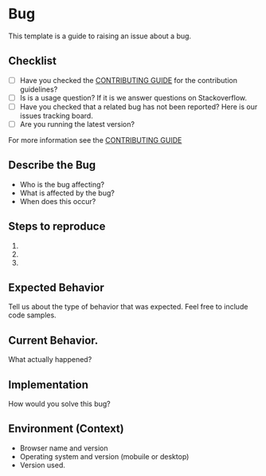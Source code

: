 # Bug

This template is a guide to raising an issue about a bug.

## Checklist

- [ ] Have you checked the [CONTRIBUTING GUIDE](../../CONTRIBUTING.md) for the contribution guidelines?
- [ ] Is is a usage question? If it is we answer questions on Stackoverflow.
- [ ] Have you checked that a related bug has not been reported? Here is our issues tracking board.
- [ ] Are you running the latest version?

For more information see the [CONTRIBUTING GUIDE](../../CONTRIBUTING.md)

## Describe the Bug

- Who is the bug affecting?
- What is affected by the bug?
- When does this occur?

## Steps to reproduce
1.
2.
3.

## Expected Behavior
Tell us about the type of behavior that was expected. Feel free to include code samples.

## Current Behavior.
What actually happened?

## Implementation
How would you solve this bug?

## Environment (Context)
- Browser name and version
- Operating system and version (mobuile or desktop)
- Version used.
